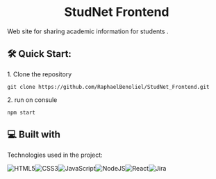 <h1 align="center" id="title">StudNet Frontend</h1>

<p id="description">Web site for sharing academic information for students .</p>

<h2>🛠️ Quick Start:</h2>

<p>1. Clone the repository </p>

```
git clone https://github.com/RaphaelBenoliel/StudNet_Frontend.git
```

<p>2. run on consule</p>

```
npm start
```
  
<h2>💻 Built with</h2>

Technologies used in the project:

   ![HTML5](https://img.shields.io/badge/html5-%23E34F26.svg?style=for-the-badge&logo=html5&logoColor=white)![CSS3](https://img.shields.io/badge/css3-%231572B6.svg?style=for-the-badge&logo=css3&logoColor=white)![JavaScript](https://img.shields.io/badge/javascript-%23323330.svg?style=for-the-badge&logo=javascript&logoColor=%23F7DF1E)![NodeJS](https://img.shields.io/badge/node.js-6DA55F?style=for-the-badge&logo=node.js&logoColor=white)![React](https://img.shields.io/badge/react-%2320232a.svg?style=for-the-badge&logo=react&logoColor=%2361DAFB)![Jira](https://img.shields.io/badge/jira-%230A0FFF.svg?style=for-the-badge&logo=jira&logoColor=white)
